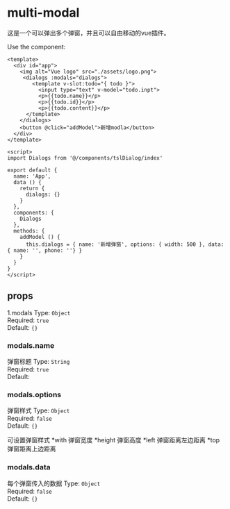# multi-modal
这是一个可以弹出多个弹窗，并且可以自由移动的vue插件。

Use the component:
```vue
<template>
  <div id="app">
    <img alt="Vue logo" src="./assets/logo.png">
     <dialogs :modals="dialogs">
        <template v-slot:todo="{ todo }">
          <input type="text" v-model="todo.inpt">
          <p>{{todo.name}}</p>
          <p>{{todo.id}}</p>
          <p>{{todo.content}}</p>
      </template>
    </dialogs>
    <button @click="addModel">新增modla</button>
  </div>
</template>

<script>
import Dialogs from '@/components/tslDialog/index'

export default {
  name: 'App',
  data () {
    return {
      dialogs: {}
    }
  },
  components: {
    Dialogs
  },
  methods: {
    addModel () {
      this.dialogs = { name: '新增弹窗', options: { width: 500 }, data: { name: '', phone: ''} }
    }
  }
}
</script>
```
## props
1.modals
Type: `Object`<br>
Required: `true`<br>
Default: `{}`

### modals.name
弹窗标题
Type: `String`<br>
Required: `true`<br>
Default: ` `

### modals.options
弹窗样式
Type: `Object`<br>
Required: `false`<br>
Default: `{}`


可设置弹窗样式
*with   弹窗宽度
*height   弹窗高度
*left   弹窗距离左边距离
*top   弹窗距离上边距离

### modals.data
每个弹窗传入的数据
Type: `Object`<br>
Required: `false`<br>
Default: `{}`



